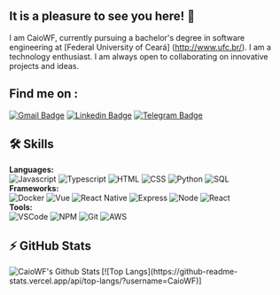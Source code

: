 ## It is a pleasure to see you here! 👋

I am CaioWF, currently pursuing a bachelor's degree in software engineering at [Federal University of Ceará] (http://www.ufc.br/). I am a technology enthusiast. I am always open to collaborating on innovative projects and ideas.

## Find me on :
[![Gmail Badge](https://img.shields.io/badge/-contato.caioweliton@gmail.com-c14438?style=flat&logo=Gmail&logoColor=white)](mailto:contato.caioweliton@gmail.com "Connect via Email")
[![Linkedin Badge](https://img.shields.io/badge/-Caio%20Weliton-0072b1?style=flat&logo=Linkedin&logoColor=white)](https://www.linkedin.com/in/caio-weliton/ "Connect on LinkedIn")
[![Telegram Badge](https://img.shields.io/badge/-@caio_weliton-0088CC?style=flat&logo=Telegram&logoColor=white)](https://t.me/caio_weliton "Contact on Telegram")

## 🛠 Skills

<p><b>Languages:</b><br>
  <img alt="Javascript" src="https://img.shields.io/badge/javascript-%23F7DF1E.svg?&style=flat-square&logo=javascript&logoColor=black" />
  <img alt="Typescript" src="https://img.shields.io/badge/typescript%20-%23007ACC.svg?&style=flat-square&logo=typescript&logoColor=white" />
  <img alt="HTML" src="https://img.shields.io/badge/html5%20-%23E34F26.svg?&style=flat-square&logo=html5&logoColor=white" />
  <img alt="CSS" src="https://img.shields.io/badge/css3%20-%231572B6.svg?&style=flat-square&logo=css3&logoColor=white" />
  <img alt="Python" src="https://img.shields.io/badge/-Python-3776AB?style=flat-square&logo=python&logoColor=white" />  
  <img alt="SQL" src="https://img.shields.io/badge/-SQL-4479A1?style=flat-square&logo=mysql&logoColor=black&textColor=black" /><br>
<b>Frameworks:</b><br>
  <img alt="Docker" src="https://img.shields.io/badge/-Docker-2496ED?style=flat-square&logo=docker&logoColor=white" />
  <img alt="Vue" src="https://img.shields.io/badge/vuejs%20-%2335495e.svg?&style=flat-square&logo=vue.js&logoColor=%234FC08D" />
  <img alt="React Native" src="https://img.shields.io/badge/react_native%20-%2320232a.svg?&style=flat-square&logo=react&logoColor=%2361DAFB" />
  <img alt="Express" src="https://img.shields.io/badge/express.js%20-%23404d59.svg?&style=flat-square" />
  <img alt="Node" src="https://img.shields.io/badge/node.js%20-%2343853D.svg?&style=flat-square&logo=node.js&logoColor=white" />
  <img alt="React" src="https://img.shields.io/badge/-React-61DAFB?style=flat-square&logo=react&logoColor=white&textColor=white" /><br>
<b>Tools:</b><br>
  <img alt="VSCode" src="https://img.shields.io/badge/-VS%20Code-007ACC?style=flat-square&logo=visual-studio-code&logoColor=white" />
  <img alt="NPM" src="https://img.shields.io/badge/-npm-CB3837?style=flat-square&logo=npm&logoColor=white" />  
  <img alt="Git" src="https://img.shields.io/badge/-git-F05032?style=flat-square&logo=git&logoColor=white" />
  <img alt="AWS" src="https://img.shields.io/badge/Amazon%20AWS-%23232F3E?logo=amazon-aws&logoColor=white&style=flat-square" />
</p>

## ⚡ GitHub Stats
<img align="left" alt="CaioWF's Github Stats" src="https://github-readme-stats.codestackr.vercel.app/api?username=CaioWF&show_icons=true&hide_border=true" />
[![Top Langs](https://github-readme-stats.vercel.app/api/top-langs/?username=CaioWF)]

